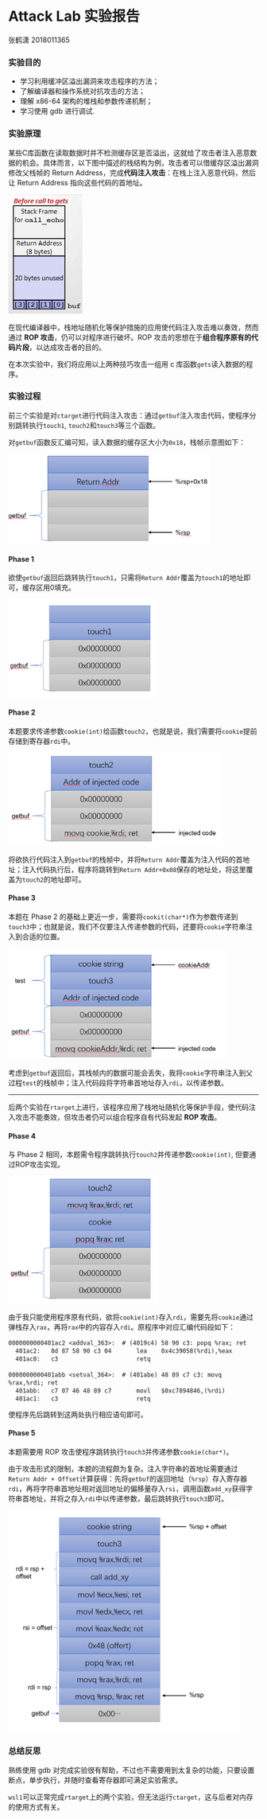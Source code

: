 # Attack Lab 实验报告

张鹤潇 2018011365

### 实验目的

- 学习利用缓冲区溢出漏洞来攻击程序的方法；
- 了解编译器和操作系统对抗攻击的方法； 
- 理解 x86-64 架构的堆栈和参数传递机制； 
- 学习使用 gdb 进行调试.

### 实验原理

某些C库函数在读取数据时并不检测缓存区是否溢出，这就给了攻击者注入恶意数据的机会。具体而言，以下图中描述的栈结构为例，攻击者可以借缓存区溢出漏洞修改父栈帧的 Return Address，完成**代码注入攻击**：在栈上注入恶意代码，然后让 Return Address 指向这些代码的首地址。

![image-20200819093131462](image-20200819093131462.png)

在现代编译器中，栈地址随机化等保护措施的应用使代码注入攻击难以奏效，然而通过 **ROP 攻击**，仍可以对程序进行破坏。ROP 攻击的思想在于**组合程序原有的代码片段**，以达成攻击者的目的。

在本次实验中，我们将应用以上两种技巧攻击一组用 c 库函数`gets`读入数据的程序。

### 实验过程

前三个实验是对`ctarget`进行代码注入攻击：通过`getbuf`注入攻击代码，使程序分别跳转执行`touch1`, `touch2`和`touch3`等三个函数。

对`getbuf`函数反汇编可知，读入数据的缓存区大小为`0x18`，栈帧示意图如下：

<img src="image-20200819215519423.png" alt="image-20200819215519423" style="zoom:67%;" />

#### Phase 1

欲使`getbuf`返回后跳转执行`touch1`，只需将`Return Addr`覆盖为`touch1`的地址即可，缓存区用0填充。

<img src="image-20200819215938835.png" alt="image-20200819215938835" style="zoom:67%;" />


#### Phase 2

本题要求传递参数`cookie(int)`给函数`touch2`，也就是说，我们需要将`cookie`提前存储到寄存器`rdi`中。

<img src="image-20200819220539964.png" alt="image-20200819220539964" style="zoom:67%;" />

将欲执行代码注入到`getbuf`的栈帧中，并将`Return Addr`覆盖为注入代码的首地址；注入代码执行后，程序将跳转到`Return Addr+0x08`保存的地址处，将这里覆盖为`touch2`的地址即可。

#### Phase 3

本题在 Phase 2 的基础上更近一步，需要将`cookit(char*)`作为参数传递到`touch3`中；也就是说，我们不仅要注入传递参数的代码，还要将`cookie`字符串注入到合适的位置。

<img src="image-20200819222006191.png" alt="image-20200819222006191" style="zoom:67%;" />

考虑到`getbuf`返回后，其栈帧内的数据可能会丢失，我将`cookie`字符串注入到父过程`test`的栈帧中；注入代码段将字符串首地址存入`rdi`，以传递参数。

---

后两个实验在`rtarget`上进行，该程序应用了栈地址随机化等保护手段，使代码注入攻击不能奏效，但攻击者仍可以组合程序自有代码发起 **ROP 攻击**。

#### Phase 4

与 Phase 2 相同，本题需令程序跳转执行`touch2`并传递参数`cookie(int)`, 但要通过ROP攻击实现。

<img src="image-20200819223927100.png" alt="image-20200819223927100" style="zoom:67%;" />

由于我只能使用程序原有代码，欲将`cookie(int)`存入`rdi`，需要先将`cookie`通过弹栈存入`rax`，再将`rax`中的内容存入`rdi`。原程序中对应汇编代码段如下：

```assembly
0000000000401ac2 <addval_363>:  # (4019c4) 58 90 c3: popq %rax; ret
  401ac2:	8d 87 58 90 c3 04    	lea    0x4c39058(%rdi),%eax
  401ac8:	c3                   	retq 

0000000000401abb <setval_364>:  # (401abe) 48 89 c7 c3: movq %rax,%rdi; ret
  401abb:	c7 07 46 48 89 c7    	movl   $0xc7894846,(%rdi)
  401ac1:	c3                   	retq   
```

使程序先后跳转到这两处执行相应语句即可。

#### Phase 5

本题需要用 ROP 攻击使程序跳转执行`touch3`并传递参数`cookie(char*)`。

由于攻击形式的限制，本题的流程颇为复杂。注入字符串的首地址需要通过`Return Addr + Offset`计算获得：先将`getbuf`的返回地址（`%rsp`）存入寄存器`rdi`，再将字符串首地址相对返回地址的偏移量存入`rsi`，调用函数`add_xy`获得字符串首地址，并将之存入`rdi`中以传递参数，最后跳转执行`touch3`即可。

<img src="image-20200819225635095.png" alt="image-20200819225635095" style="zoom: 50%;" />

### 总结反思

熟练使用 gdb 对完成实验很有帮助，不过也不需要用到太复杂的功能，只要设置断点，单步执行，并随时查看寄存器即可满足实验需求。

`wsl1`可以正常完成`rtarget`上的两个实验，但无法运行`ctarget`，这与后者对内存的使用方式有关。
